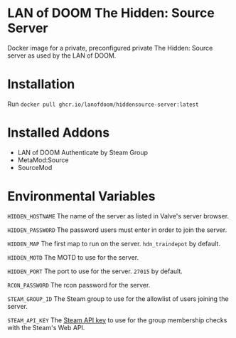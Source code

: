 # LAN of DOOM The Hidden: Source Server
Docker image for a private, preconfigured private The Hidden: Source server as
used by the LAN of DOOM.

# Installation
Run ``docker pull ghcr.io/lanofdoom/hiddensource-server:latest``

# Installed Addons
*  LAN of DOOM Authenticate by Steam Group
*  MetaMod:Source
*  SourceMod

# Environmental Variables
``HIDDEN_HOSTNAME`` The name of the server as listed in Valve's server browser.

``HIDDEN_PASSWORD`` The password users must enter in order to join the server.

``HIDDEN_MAP`` The first map to run on the server. ``hdn_traindepot`` by
default.

``HIDDEN_MOTD`` The MOTD to use for the server.

``HIDDEN_PORT`` The port to use for the server. ``27015`` by default.

``RCON_PASSWORD`` The rcon password for the server.

``STEAM_GROUP_ID`` The Steam group to use for the allowlist of users joining the
server.

``STEAM_API_KEY`` The [Steam API key](https://steamcommunity.com/dev/apikey) to
use for the group membership checks with the Steam's Web API.
